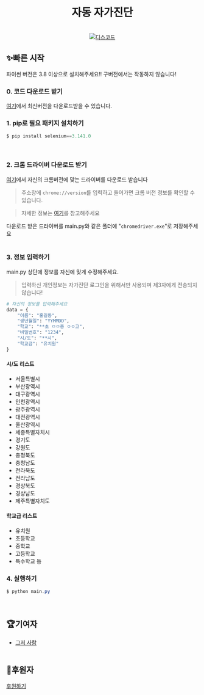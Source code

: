 <h1 align="center">자동 자가진단</h1>
<div align="center">

<br>
<a href="https://discord.gg/auytc6qS83"><img src="https://img.shields.io/discord/851458756532895769?label=discord" alt="디스코드"></a>
</div>

## ✨빠른 시작
파이썬 버전은 3.8 이상으로 설치해주세요!! 구버전에서는 작동하지 않습니다!<br>
### 0. 코드 다운로드 받기
[여기](https://github.com/Sol-Studio/auto_jagajindan/releases/)에서 최신버전을 다운로드받을 수 있습니다.


### 1. pip로 필요 패키지 설치하기
```powershell
$ pip install selenium==3.141.0
```
<br>

### 2. 크롬 드라이버 다운로드 받기
[여기](https://chromedriver.chromium.org/downloads)에서 자신의 크롬버전에 맞는 드라이버를 다운로드 받습니다<br>
> 주소창에 `chrome://version`를 입력하고 들어가면 크롬 버전 정보를 확인할 수 있습니다.

> 자세한 정보는 [여기](https://kminito.tistory.com/78)를 참고해주세요

다운로드 받은 드라이버를 main.py와 같은 폴더에 "`chromedriver.exe`"로 저장해주세요
<br><br>

### 3. 정보 입력하기
main.py 상단에 정보를 자신에 맞게 수정해주세요. <br>
> 입력하신 개인정보는 자가진단 로그인을 위해서만 사용되며 제3자에게 전송되지 않습니다!


```python
# 자신의 정보를 입력해주세요
data = {
    "이름": "홍길동",
    "생년월일": "YYMMDD",
    "학교": "**초 ㅁㅁ중 ㅇㅇ고",
    "비밀번호": "1234",
    "시/도": "**시",
    "학교급": "유치원"
}
```
#### 시/도 리스트
 - 서울특별시
 - 부산광역시
 - 대구광역시
 - 인천광역시
 - 광주광역시
 - 대전광역시
 - 울산광역시
 - 세종특별자치시
 - 경기도
 - 강원도
 - 충청북도
 - 충청남도
 - 전라북도
 - 전라남도
 - 경상북도
 - 경상남도
 - 제주특별자치도

#### 학교급 리스트
 - 유치원
 - 초등학교
 - 중학교
 - 고등학교
 - 특수학교 등

### 4. 실행하기
```powershell
$ python main.py
```
<br>

## 🏆기여자
 - [그저 사람](https://github.com/Sol-Studio)
<br><br>

## 💖후원자
[후원하기](https://toss.me/solstudio)
